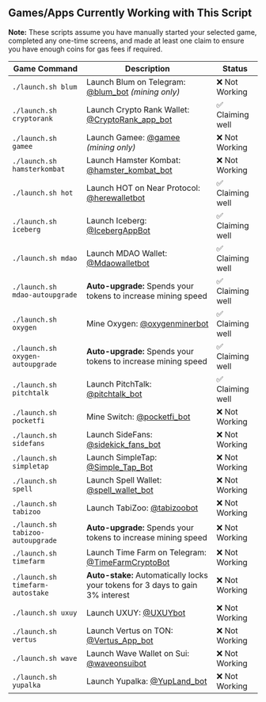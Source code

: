 ## Games/Apps Currently Working with This Script  

**Note:** These scripts assume you have manually started your selected game, completed any one-time screens, and made at least one claim to ensure you have enough coins for gas fees if required.  

| Game Command                      | Description                                                                                       | Status           |
|-----------------------------------|---------------------------------------------------------------------------------------------------|------------------|
| `./launch.sh blum`                | Launch Blum on Telegram: [@blum_bot](https://web.telegram.org/k/#@blum_bot) *(mining only)*       | ❌ Not Working   |
| `./launch.sh cryptorank`          | Launch Crypto Rank Wallet: [@CryptoRank_app_bot](https://web.telegram.org/k/#@CryptoRank_app_bot) | ✅ Claiming well |
| `./launch.sh gamee`               | Launch Gamee: [@gamee](https://t.me/gamee/start?startapp=ref_7254165458) *(mining only)*          | ❌ Not Working   |
| `./launch.sh hamsterkombat`       | Launch Hamster Kombat: [@hamster_kombat_bot](https://web.telegram.org/k/#@hamster_kombat_bot)     | ❌ Not Working   |
| `./launch.sh hot`                 | Launch HOT on Near Protocol: [@herewalletbot](https://t.me/herewalletbot)                         | ✅ Claiming well |
| `./launch.sh iceberg`             | Launch Iceberg: [@IcebergAppBot](https://web.telegram.org/k/#@IcebergAppBot)                      | ✅ Claiming well |
| `./launch.sh mdao`                | Launch MDAO Wallet: [@Mdaowalletbot](https://web.telegram.org/k/#@Mdaowalletbot)                  | ✅ Claiming well |
| `./launch.sh mdao-autoupgrade`    | **Auto-upgrade:** Spends your tokens to increase mining speed                                     | ✅ Claiming well |
| `./launch.sh oxygen`              | Mine Oxygen: [@oxygenminerbot](https://web.telegram.org/k/#@oxygenminerbot)                       | ✅ Claiming well |
| `./launch.sh oxygen-autoupgrade`  | **Auto-upgrade:** Spends your tokens to increase mining speed                                     | ✅ Claiming well |
| `./launch.sh pitchtalk`           | Launch PitchTalk: [@pitchtalk_bot](https://web.telegram.org/k/#@pitchtalk_bot)                    | ✅ Claiming well |
| `./launch.sh pocketfi`            | Mine Switch: [@pocketfi_bot](https://web.telegram.org/k/#@pocketfi_bot)                           | ❌ Not Working   |
| `./launch.sh sidefans`            | Launch SideFans: [@sidekick_fans_bot](https://web.telegram.org/k/#@sidekick_fans_bot)             | ❌ Not Working   |
| `./launch.sh simpletap`           | Launch SimpleTap: [@Simple_Tap_Bot](https://t.me/Simple_Tap_Bot/app?startapp=1719999344321)       | ❌ Not Working   |
| `./launch.sh spell`               | Launch Spell Wallet: [@spell_wallet_bot](https://web.telegram.org/k/#@spell_wallet_bot)           | ❌ Not Working   |
| `./launch.sh tabizoo`             | Launch TabiZoo: [@tabizoobot](https://web.telegram.org/k/#@tabizoobot)                            | ❌ Not Working   |
| `./launch.sh tabizoo-autoupgrade` | **Auto-upgrade:** Spends your tokens to increase mining speed                                     | ❌ Not Working   |
| `./launch.sh timefarm`            | Launch Time Farm on Telegram: [@TimeFarmCryptoBot](https://t.me/TimeFarmCryptoBot)                | ❌ Not Working |
| `./launch.sh timefarm-autostake`  | **Auto-stake:** Automatically locks your tokens for 3 days to gain 3% interest                    | ❌ Not Working |
| `./launch.sh uxuy`                | Launch UXUY: [@UXUYbot](https://t.me/UXUYbot)                                                     | ❌ Not Working   |
| `./launch.sh vertus`              | Launch Vertus on TON: [@Vertus_App_bot](https://t.me/Vertus_App_bot)                              | ❌ Not Working   |
| `./launch.sh wave`                | Launch Wave Wallet on Sui: [@waveonsuibot](https://t.me/waveonsuibot)                             | ❌ Not Working   |
| `./launch.sh yupalka`             | Launch Yupalka: [@YupLand_bot](https://t.me/YupLand_bot)                                          | ❌ Not Working |
